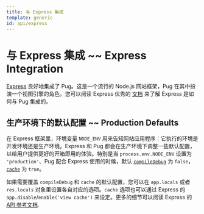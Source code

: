 ```yaml
---
title: 与 Express 集成
template: generic
id: api/express
---
```


# 与 Express 集成 ~~ Express Integration

[Express] 良好地集成了 Pug。这是一个流行的 Node.js 网站框架，Pug 在其中扮演一个视图引擎的角色。您可以阅读 Express 优秀的 [文档][Express guide] 来了解 Express 是如何与 Pug 集成的。

## 生产环境下的默认配置 ~~ Production Defaults

在 Express 框架里，环境变量 `NODE_ENV` 用来告知网站应用程序：它执行的环境是开发环境还是生产环境。Express 和 Pug 都会在生产环境下调整一些默认配置，以给用户提供更好的开箱即用的体验。特别是当 `process.env.NODE_ENV` 设置为 `'production'`、Pug 配合 Express 使用的时候，默认 <code>[compileDebug]</code> 为 `false`，<code>[cache]</code> 为 `true`。

如果需要覆盖 `compileDebug` 和 `cache` 的默认配置，您可以在 `app.locals` 或者 `res.locals` 对象里设置各自对应的选项。`cache` 选项也可以通过 Express 的 `app.disable`/`enable('view cache')` 来设定。更多的细节可以阅读 Express 的 [API 参考文档][Express API].

[compileDebug]: reference.html#options
[cache]: reference.html#options
[Express]: https://expressjs.com/
[Express API]: https://expressjs.com/en/api.html
[Express guide]: https://expressjs.com/en/guide/using-template-engines.html
